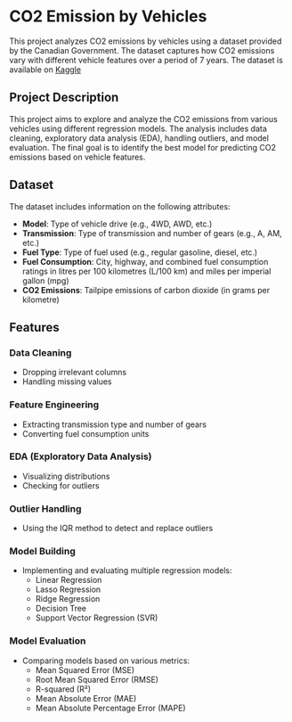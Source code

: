 # CO2 Emission by Vehicles

This project analyzes CO2 emissions by vehicles using a dataset provided by the Canadian Government. The dataset captures how CO2 emissions vary with different vehicle features over a period of 7 years. The dataset is available on [Kaggle]( https://www.kaggle.com/datasets/debajyotipodder/co2-emission-by-vehicles)

## Project Description

This project aims to explore and analyze the CO2 emissions from various vehicles using different regression models. The analysis includes data cleaning, exploratory data analysis (EDA), handling outliers, and model evaluation. The final goal is to identify the best model for predicting CO2 emissions based on vehicle features.

## Dataset

The dataset includes information on the following attributes:
- **Model**: Type of vehicle drive (e.g., 4WD, AWD, etc.)
- **Transmission**: Type of transmission and number of gears (e.g., A, AM, etc.)
- **Fuel Type**: Type of fuel used (e.g., regular gasoline, diesel, etc.)
- **Fuel Consumption**: City, highway, and combined fuel consumption ratings in litres per 100 kilometres (L/100 km) and miles per imperial gallon (mpg)
- **CO2 Emissions**: Tailpipe emissions of carbon dioxide (in grams per kilometre)

## Features

### Data Cleaning
- Dropping irrelevant columns
- Handling missing values

### Feature Engineering
- Extracting transmission type and number of gears
- Converting fuel consumption units

### EDA (Exploratory Data Analysis)
- Visualizing distributions
- Checking for outliers

### Outlier Handling
- Using the IQR method to detect and replace outliers

### Model Building
- Implementing and evaluating multiple regression models:
  - Linear Regression
  - Lasso Regression
  - Ridge Regression
  - Decision Tree
  - Support Vector Regression (SVR)

### Model Evaluation
- Comparing models based on various metrics:
  - Mean Squared Error (MSE)
  - Root Mean Squared Error (RMSE)
  - R-squared (R²)
  - Mean Absolute Error (MAE)
  - Mean Absolute Percentage Error (MAPE)

